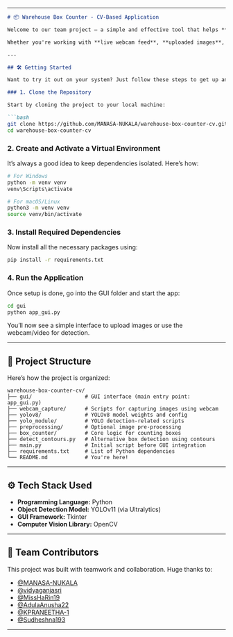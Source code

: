 
---

````markdown
# 📦 Warehouse Box Counter - CV-Based Application

Welcome to our team project — a simple and effective tool that helps **automatically detect and count boxes** in warehouse images using **YOLOv11** and a user-friendly Python GUI.

Whether you're working with **live webcam feed**, **uploaded images**, or even **video files**, this application handles it smoothly and displays the result with bounding boxes and the total count — all from a single interface.

---

## 🛠️ Getting Started

Want to try it out on your system? Just follow these steps to get up and running.

### 1. Clone the Repository

Start by cloning the project to your local machine:

```bash
git clone https://github.com/MANASA-NUKALA/warehouse-box-counter-cv.git
cd warehouse-box-counter-cv
````

### 2. Create and Activate a Virtual Environment

It’s always a good idea to keep dependencies isolated. Here’s how:

```bash
# For Windows
python -m venv venv
venv\Scripts\activate

# For macOS/Linux
python3 -m venv venv
source venv/bin/activate
```

### 3. Install Required Dependencies

Now install all the necessary packages using:

```bash
pip install -r requirements.txt
```

### 4. Run the Application

Once setup is done, go into the GUI folder and start the app:

```bash
cd gui
python app_gui.py
```

You’ll now see a simple interface to upload images or use the webcam/video for detection.

---

## 📁 Project Structure

Here’s how the project is organized:

```plaintext
warehouse-box-counter-cv/
├── gui/                 # GUI interface (main entry point: app_gui.py)
├── webcam_capture/      # Scripts for capturing images using webcam
├── yolov8/              # YOLOv8 model weights and config
├── yolo_module/         # YOLO detection-related scripts
├── preprocessing/       # Optional image pre-processing
├── box_counter/         # Core logic for counting boxes
├── detect_contours.py   # Alternative box detection using contours
├── main.py              # Initial script before GUI integration
├── requirements.txt     # List of Python dependencies
└── README.md            # You're here!
```

---

## ⚙️ Tech Stack Used

* **Programming Language:** Python
* **Object Detection Model:** YOLOv11 (via Ultralytics)
* **GUI Framework:** Tkinter
* **Computer Vision Library:** OpenCV

---

## 👥 Team Contributors

This project was built with teamwork and collaboration. Huge thanks to:

* [@MANASA-NUKALA](https://github.com/MANASA-NUKALA)
* [@vidyaganjasri](https://github.com/vidyaganjasri)
* [@MissHaRin19](https://github.com/MissHaRin19)
* [@AdulaAnusha22](https://github.com/AdulaAnusha22)
* [@KPRANEETHA-1](https://github.com/KPRANEETHA-1)
* [@Sudheshna193](https://github.com/Sudheshna193)

---

